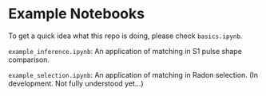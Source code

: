 # Example Notebooks
To get a quick idea what this repo is doing, please check `basics.ipynb`.

`example_inference.ipynb`: An application of matching in S1 pulse shape comparison.

`example_selection.ipynb`: An application of matching in Radon selection. (In development. Not fully understood yet...)
